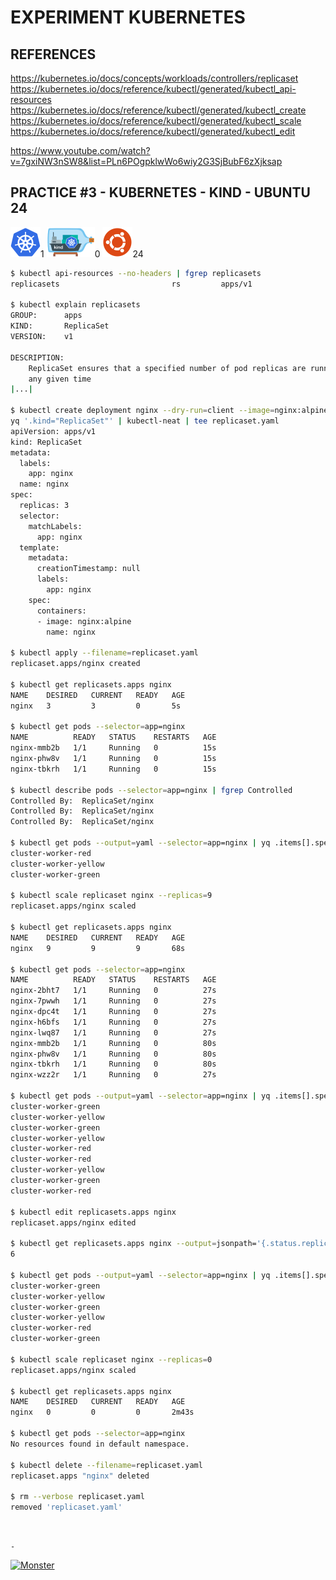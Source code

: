 # EXPERIMENT KUBERNETES

## REFERENCES

https://kubernetes.io/docs/concepts/workloads/controllers/replicaset  
https://kubernetes.io/docs/reference/kubectl/generated/kubectl_api-resources  
https://kubernetes.io/docs/reference/kubectl/generated/kubectl_create  
https://kubernetes.io/docs/reference/kubectl/generated/kubectl_scale  
https://kubernetes.io/docs/reference/kubectl/generated/kubectl_edit

https://www.youtube.com/watch?v=7gxiNW3nSW8&list=PLn6POgpklwWo6wiy2G3SjBubF6zXjksap

## PRACTICE #3 - KUBERNETES - KIND - UBUNTU 24

[![Kubernetes](img/kubernetes.webp "Kubernetes")](https://kubernetes.io)1
[![Kind](img/kind.webp "Kind")](https://kind.sigs.k8s.io)0
[![Ubuntu](img/ubuntu.webp "Ubuntu")](https://ubuntu.com)24

```bash
$ kubectl api-resources --no-headers | fgrep replicasets
replicasets                         rs         apps/v1                           true    ReplicaSet

$ kubectl explain replicasets
GROUP:      apps
KIND:       ReplicaSet
VERSION:    v1

DESCRIPTION:
    ReplicaSet ensures that a specified number of pod replicas are running at
    any given time
|...|

$ kubectl create deployment nginx --dry-run=client --image=nginx:alpine --output=yaml --replicas=3 |
yq '.kind="ReplicaSet"' | kubectl-neat | tee replicaset.yaml
apiVersion: apps/v1
kind: ReplicaSet
metadata:
  labels:
    app: nginx
  name: nginx
spec:
  replicas: 3
  selector:
    matchLabels:
      app: nginx
  template:
    metadata:
      creationTimestamp: null
      labels:
        app: nginx
    spec:
      containers:
      - image: nginx:alpine
        name: nginx

$ kubectl apply --filename=replicaset.yaml
replicaset.apps/nginx created

$ kubectl get replicasets.apps nginx
NAME    DESIRED   CURRENT   READY   AGE
nginx   3         3         0       5s

$ kubectl get pods --selector=app=nginx
NAME          READY   STATUS    RESTARTS   AGE
nginx-mmb2b   1/1     Running   0          15s
nginx-phw8v   1/1     Running   0          15s
nginx-tbkrh   1/1     Running   0          15s

$ kubectl describe pods --selector=app=nginx | fgrep Controlled
Controlled By:  ReplicaSet/nginx
Controlled By:  ReplicaSet/nginx
Controlled By:  ReplicaSet/nginx

$ kubectl get pods --output=yaml --selector=app=nginx | yq .items[].spec.nodeName
cluster-worker-red
cluster-worker-yellow
cluster-worker-green

$ kubectl scale replicaset nginx --replicas=9
replicaset.apps/nginx scaled

$ kubectl get replicasets.apps nginx
NAME    DESIRED   CURRENT   READY   AGE
nginx   9         9         9       68s

$ kubectl get pods --selector=app=nginx
NAME          READY   STATUS    RESTARTS   AGE
nginx-2bht7   1/1     Running   0          27s
nginx-7pwwh   1/1     Running   0          27s
nginx-dpc4t   1/1     Running   0          27s
nginx-h6bfs   1/1     Running   0          27s
nginx-lwq87   1/1     Running   0          27s
nginx-mmb2b   1/1     Running   0          80s
nginx-phw8v   1/1     Running   0          80s
nginx-tbkrh   1/1     Running   0          80s
nginx-wzz2r   1/1     Running   0          27s

$ kubectl get pods --output=yaml --selector=app=nginx | yq .items[].spec.nodeName
cluster-worker-green
cluster-worker-yellow
cluster-worker-green
cluster-worker-yellow
cluster-worker-red
cluster-worker-red
cluster-worker-yellow
cluster-worker-green
cluster-worker-red

$ kubectl edit replicasets.apps nginx
replicaset.apps/nginx edited

$ kubectl get replicasets.apps nginx --output=jsonpath='{.status.replicas}' && echo
6

$ kubectl get pods --output=yaml --selector=app=nginx | yq .items[].spec.nodeName
cluster-worker-green
cluster-worker-yellow
cluster-worker-green
cluster-worker-yellow
cluster-worker-red
cluster-worker-green

$ kubectl scale replicaset nginx --replicas=0
replicaset.apps/nginx scaled

$ kubectl get replicasets.apps nginx
NAME    DESIRED   CURRENT   READY   AGE
nginx   0         0         0       2m43s

$ kubectl get pods --selector=app=nginx
No resources found in default namespace.

$ kubectl delete --filename=replicaset.yaml
replicaset.apps "nginx" deleted

$ rm --verbose replicaset.yaml
removed 'replicaset.yaml'
```

&nbsp;

`-`

[![Monster](https://avatars.githubusercontent.com/u/47848582?s=96&v=4 "Boo!")](../README.md)
